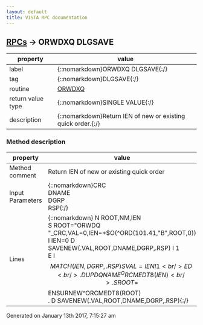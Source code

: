 ```yaml
---
layout: default
title: VISTA RPC documentation
---
```




## [RPCs](TableOfContent.md) &#8594; ORWDXQ DLGSAVE 

 property | value 
--- | --- 
 label | {::nomarkdown}ORWDXQ DLGSAVE{:/}
 tag | {::nomarkdown}DLGSAVE{:/}
 routine | [ORWDXQ](http://code.osehra.org/dox/Routine_ORWDXQ_source.html)
 return value type | {::nomarkdown}SINGLE VALUE{:/}
 description | {::nomarkdown}Return IEN of new or existing quick order.{:/}


### Method description

 property | value 
 --- | --- 
 Method comment | Return IEN of new or existing quick order
 Input Parameters | {::nomarkdown}CRC<br/>DNAME<br/>DGRP<br/>RSP{:/}
 Lines | {::nomarkdown} N ROOT,NM,IEN<br/> S ROOT="ORWDQ "_CRC,VAL=0,IEN=+$O(^ORD(101.41,"B",ROOT,0))<br/> I IEN=0 D SAVENEW(.VAL,ROOT,DNAME,DGRP,.RSP) I 1<br/> E  I $$MATCH(IEN,DGRP,.RSP) S VAL=IEN I 1<br/> E  D<br/> . D UPDQNAME^ORCMEDT8(IEN)<br/> . S ROOT=$$ENSURNEW^ORCMEDT8(ROOT)<br/> . D SAVENEW(.VAL,ROOT,DNAME,DGRP,.RSP){:/}




 Generated on January 13th 2017, 7:15:27 am